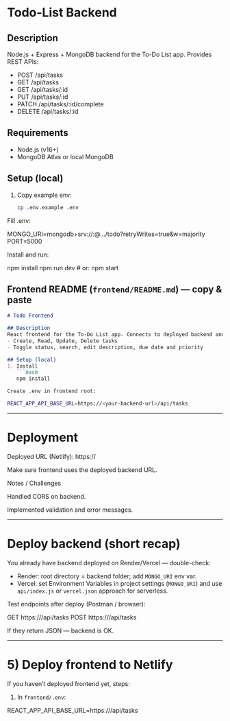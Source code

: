 # Todo-List Backend

## Description
Node.js + Express + MongoDB backend for the To-Do List app. Provides REST APIs:
- POST /api/tasks
- GET /api/tasks
- GET /api/tasks/:id
- PUT /api/tasks/:id
- PATCH /api/tasks/:id/complete
- DELETE /api/tasks/:id

## Requirements
- Node.js (v16+)
- MongoDB Atlas or local MongoDB

## Setup (local)
1. Copy example env:
   ```bash
   cp .env.example .env
   
Fill .env:

MONGO_URI=mongodb+srv://<user>:<password>@.../todo?retryWrites=true&w=majority
PORT=5000


Install and run:

npm install
npm run dev   # or: npm start


## Frontend README (`frontend/README.md`) — **copy & paste**
```md
# Todo Frontend

## Description
React frontend for the To-Do List app. Connects to deployed backend and supports:
- Create, Read, Update, Delete tasks
- Toggle status, search, edit description, due date and priority

## Setup (local)
1. Install
   ```bash
   npm install

Create .env in frontend root:

REACT_APP_API_BASE_URL=https://<your-backend-url>/api/tasks

```
---

# Deployment

Deployed URL (Netlify): https://<your-frontend-url>

Make sure frontend uses the deployed backend URL.

Notes / Challenges

Handled CORS on backend.

Implemented validation and error messages.


---

# Deploy backend (short recap)
You already have backend deployed on Render/Vercel — double-check:

- Render: root directory = backend folder; add `MONGO_URI` env var.
- Vercel: set Environment Variables in project settings (`MONGO_URI`) and use `api/index.js` or `vercel.json` approach for serverless.

Test endpoints after deploy (Postman / browser):


GET https://<your-backend-url>/api/tasks
POST https://<your-backend-url>/api/tasks


If they return JSON — backend is OK.

---

# 5) Deploy frontend to Netlify
If you haven’t deployed frontend yet, steps:

1. In `frontend/.env`:


REACT_APP_API_BASE_URL=https://<your-backend-url>/api/tasks
